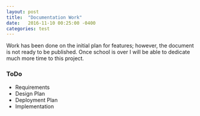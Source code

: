 ```yaml
---
layout: post
title:  "Documentation Work"
date:   2016-11-10 00:25:00 -0400
categories: test
---
```

Work has been done on the initial plan for features; however, the document is not ready to be published. Once school
is over I will be able to dedicate much more time to this project.

### ToDo
* Requirements
* Design Plan
* Deployment Plan
* Implementation
